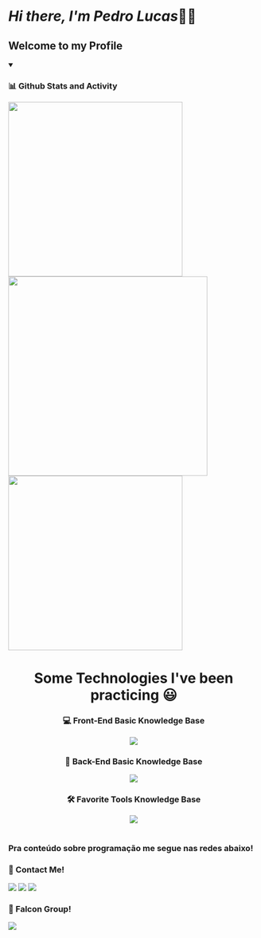 <h1 align="left"><em>Hi there, I'm Pedro Lucas</em>👋🏽</h1>
<h2 align="left">Welcome to my Profile</h2>


<details open >
  <summary><h3><strong>📊 Github Stats and Activity</strong></h3></summary>
  <div align="left">
    <img width="350em" src="https://streak-stats.demolab.com?user=pedrooluucas&theme=radical&hide_border=true" />
    <img width="400em" src="https://github-readme-stats.vercel.app/api?username=pedrooluucas&hide=prs,issues&show_icons=true&theme=radical&rank_icon=github&locale=en&line_height=30&hide_border=true"/>
    <img width="350em" src="https://github-readme-stats.vercel.app/api/top-langs/?username=pedrooluucas&show_icons=true&theme=radical&layout=compact&locale=en&langs_count=10&hide_border=true"/>
  </div>
</details>

##
<h1 align="center">Some Technologies I've been practicing 😃</h1>
  
<div align="center">
  <h3><strong>💻 Front-End Basic Knowledge Base</strong></h3>
  <img src="https://skillicons.dev/icons?i=javascript,css,html,git" />

  <h3><strong>🚪 Back-End Basic Knowledge Base</strong></h3>
  <img src="https://skillicons.dev/icons?i=nodejs,java,python" />

  <h3><strong>🛠️ Favorite Tools Knowledge Base</strong></h3>
  <img src="https://skillicons.dev/icons?i=vscode,eclipse,github,visualstudio" /> <!--&perline=5-->
</div>

 
 <br>
 
  ### Pra conteúdo sobre programação me segue nas redes abaixo!

 <h3>🔗 Contact Me!</h3>
<div> 
  <a href="https://www.instagram.com/pedroo__luucaas/" target="_blank"><img src="https://img.shields.io/badge/-Instagram-%23E4405F?style=for-the-badge&logo=instagram&logoColor=white" target="_blank"></a> 
  <a href = "mailto:pedrooluucas2010@gmail.com"><img src="https://img.shields.io/badge/-Gmail-%23333?style=for-the-badge&logo=gmail&logoColor=white" target="_blank"></a>
  <a href="https://www.linkedin.com/in/pedro-lucas-691706238/" target="_blank"><img src="https://img.shields.io/badge/-LinkedIn-%230077B5?style=for-the-badge&logo=linkedin&logoColor=white" target="_blank"></a>

 <h3>🔗 Falcon Group!</h3>

 <a href="https://discord.com/channels/@me" target="_blank"><img src="https://img.shields.io/badge/Discord-7289DA?style=for-the-badge&logo=discord&logoColor=white" target="_blank"></a>

